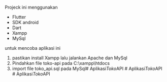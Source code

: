 Projeck ini menggunakan 
- Flutter
- SDK android
- Dart
- Xampp
- MySql

untuk mencoba aplikasi ini
1. pastikan install Xampp lalu jalankan Apache dan MySql
2. Pindahkan file toko-api pada C:\xampp\htdocs
3. import file toko_api.sql pada MySql#   A p l i k a s i _ T o k o _ A P I  
 #   A p l i k a s i _ T o k o _ A P I  
 #   A p l i k a s i _ T o k o _ A P I  
 